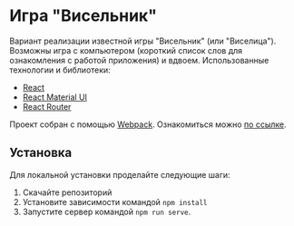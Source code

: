 # Игра "Висельник"
Вариант реализации известной игры "Висельник" (или "Виселица"). Возможны игра с компьютером (короткий список слов для ознакомления с работой приложения) и вдвоем. Использованные технологии и библиотеки:
- [React](https://reactjs.org/)
- [React Material UI](https://mui.com/)
- [React Router](https://reactrouter.com/)

Проект собран с помощью [Webpack](https://webpack.js.org/). Ознакомиться можно [по ссылке](https://7lexik0n.github.io/hangman-react/).

## Установка

Для локальной установки проделайте следующие шаги:
1. Скачайте репозиторий
2. Установите зависимости командой 
`npm install`
3. Запустите сервер командой `npm run serve`.